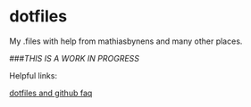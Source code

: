 # dotfiles
My .files with help from mathiasbynens and many other places.

###_THIS IS A WORK IN PROGRESS_

Helpful links:

[dotfiles and github faq](https://dotfiles.github.io/)